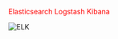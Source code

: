 <span style="color:red">Elasticsearch Logstash Kibana</span>

![ELK](https://img.shields.io/badge/Elasticsearch%20Logstash%20Kibana-red)
